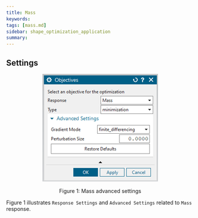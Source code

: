 ```yaml
---
title: Mass
keywords: 
tags: [mass.md]
sidebar: shape_optimization_application
summary: 
---
```


## Settings

<p align="center">
    <img src="../images/objectives_mass.png" alt="Mass advanced settings"/>
</p>
<p align="center">Figure 1: Mass advanced settings</p>

Figure 1 illustrates `Response Settings` and `Advanced Settings` related to `Mass` response.

